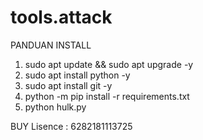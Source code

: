 # tools.attack
PANDUAN INSTALL

1. sudo apt update && sudo apt upgrade -y
2. sudo apt install python -y
3. sudo apt install git -y
4. python -m pip install -r requirements.txt
5. python hulk.py

BUY Lisence : 6282181113725
